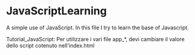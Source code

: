 # JavaScriptLearning
A simple use of JavaScript.
In this file I try to learn the base of Javascript.

Tutorial_JavaScript:
Per utilizzare i vari file app_*, devi cambiare il valore dello script cotenuto nell'index.html
